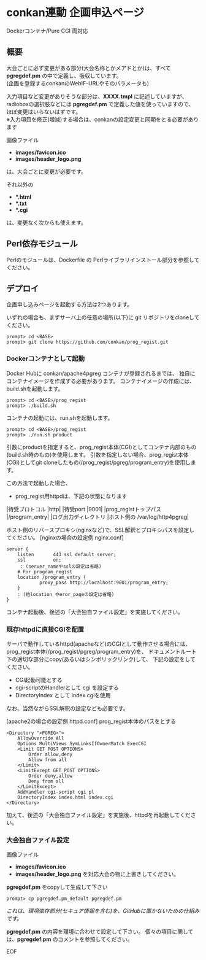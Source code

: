 # conkan連動 企画申込ページ

Dockerコンテナ/Pure CGI 両対応

## 概要

大会ごとに必ず変更がある部分(大会名称とかメアドとか)は、すべて **pgregdef.pm** の中で定義し、吸収しています。  
(企画を登録するconkanのWebIF-URLやそのパラメータも)

入力項目など変更がありそうな部分は、**XXXX.tmpl** に記述していますが、
radioboxの選択肢などには **pgregdef.pm** で定義した値を使っていますので、
ほぼ変更はいらないはずです。  
※入力項目を修正(増減)する場合は、conkanの設定変更と同期をとる必要があります

画像ファイル
- **images/favicon.ico**
- **images/header_logo.png**

は、大会ごとに変更が必要です。

それ以外の
- **\*.html**
- **\*.txt**
- **\*.cgi**

は、変更なく次からも使えます。

## Perl依存モジュール

Perlのモジュールは、Dockerfile の Perlライブラリインストール部分を参照してください。

## デプロイ

企画申し込みページを起動する方法は2つあります。

いずれの場合も、まずサーバ上の任意の場所(以下<BASE>)に
git リポジトリをcloneしてください。

~~~
prompt> cd <BASE>
prompt> git clone https://github.com/conkan/prog_regist.git
~~~

### Dockerコンテナとして起動

Docker Hubに conkan/apache4pgreg コンテナが登録されるまでは、
独自にコンテナイメージを作成する必要があります。
コンテナイメージの作成には、build.shを起動します。

~~~
prompt> cd <BASE>/prog_regist
prompt> ./build.sh
~~~

コンテナの起動には、run.shを起動します。

~~~
prompt> cd <BASE>/prog_regist
prompt> ./run.sh product
~~~

引数にproductを指定すると、prog_regist本体(CGI)としてコンテナ内部のもの(build.sh時のもの)を使用します。
引数を指定しない場合、prog_regist本体(CGI)としてgit cloneしたもの(<BASE>/prog_regist/pgreg/program_entry)を使用します。

この方法で起動した場合、

- prog_regist用httpdは、下記の状態になります

|待受プロトコル        |http|
|待受port              |9001|
|prog_registトップパス |/program_entry|
|ログ出力ディレクトリ  |ホスト側の /var/log/http4pgreg|

  ホスト側のリバースプロキシ(nginxなど)で、SSL解釈とプロキシパスを設定してください。
  [nginxの場合の設定例 nginx.conf]

~~~
server {
    listen       443 ssl default_server;
    ssl          on;
     : (server_nameやsslの設定は省略)
    # For program_regist
    location /program_entry {
            proxy_pass http://localhost:9001/program_entry;
    }
    : (他location やeror_pageの設定は省略)
}
~~~
コンテナ起動後、後述の「大会独自ファイル設定」を実施してください。

### 既存httpdに直接CGIを配置

サーバで動作しているhttpd(apacheなど)のCGIとして動作させる場合には、
prog_regist本体(<BASE>/prog_regist/pgreg/program_entry)を、
ドキュメントルート下の適切な部分にcopy(あるいはシンボリックリンク)して、
下記の設定をしてください。
- CGI起動可能とする
- cgi-scriptのHandlerとして cgi を設定する
- DirectoryIndex として index.cgiを使用

なお、当然ながらSSL解釈の設定なども必要です。

  [apache2の場合の設定例 httpd.conf]
  prog_regist本体のパスを<PGREG>とする

~~~
<Directory "<PGREG>">
    AllowOverride All
    Options MultiViews SymLinksIfOwnerMatch ExecCGI
    <Limit GET POST OPTIONS>
        Order allow,deny
        Allow from all
    </Limit>
    <LimitExcept GET POST OPTIONS>
        Order deny,allow
        Deny from all
    </LimitExcept>
    AddHandler cgi-script cgi pl
    DirectoryIndex index.html index.cgi
</Directory>
~~~

加えて、後述の「大会独自ファイル設定」を実施後、httpdを再起動してください。

### 大会独自ファイル設定

画像ファイル
- **images/favicon.ico**
- **images/header_logo.png**
を対応大会の物に上書きしてください。

**pgregdef.pm** をcopyして生成して下さい

~~~
prompt> cp pgregdef.pm_default pgregdef.pm
~~~

 _これは、環境依存部分(セキュア情報を含む)を、GitHubに置かないための仕組みです。_

**pgregdef.pm** の内容を環境に合わせて設定して下さい。
個々の項目に関しては、**pgregdef.pm** のコメントを参照してください。

EOF
